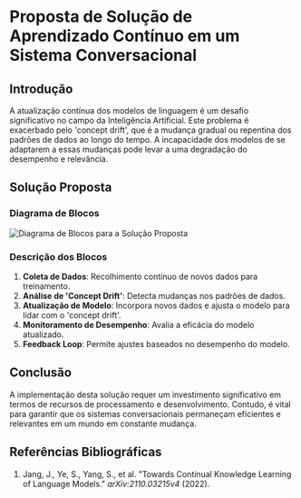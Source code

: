 
# Proposta de Solução de Aprendizado Contínuo em um Sistema Conversacional

## Introdução
A atualização contínua dos modelos de linguagem é um desafio significativo no campo da Inteligência Artificial. Este problema é exacerbado pelo 'concept drift', que é a mudança gradual ou repentina dos padrões de dados ao longo do tempo. A incapacidade dos modelos de se adaptarem a essas mudanças pode levar a uma degradação do desempenho e relevância.

## Solução Proposta
### Diagrama de Blocos
![Diagrama de Blocos para a Solução Proposta](diagrama_blocos.png)

### Descrição dos Blocos
1. **Coleta de Dados**: Recolhimento contínuo de novos dados para treinamento.
2. **Análise de 'Concept Drift'**: Detecta mudanças nos padrões de dados.
3. **Atualização de Modelo**: Incorpora novos dados e ajusta o modelo para lidar com o 'concept drift'.
4. **Monitoramento de Desempenho**: Avalia a eficácia do modelo atualizado.
5. **Feedback Loop**: Permite ajustes baseados no desempenho do modelo.

## Conclusão
A implementação desta solução requer um investimento significativo em termos de recursos de processamento e desenvolvimento. Contudo, é vital para garantir que os sistemas conversacionais permaneçam eficientes e relevantes em um mundo em constante mudança.

## Referências Bibliográficas
1. Jang, J., Ye, S., Yang, S., et al. "Towards Continual Knowledge Learning of Language Models." *arXiv:2110.03215v4* (2022).
